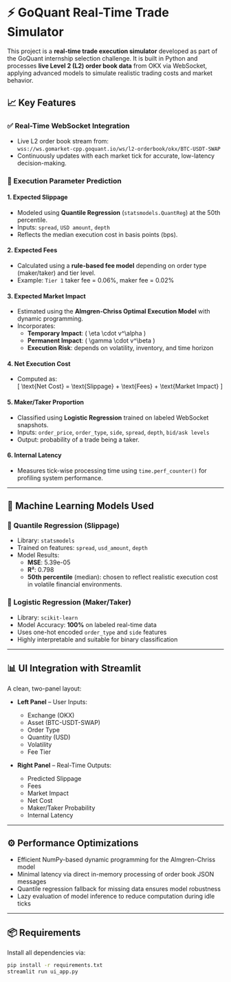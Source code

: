 # ⚡ GoQuant Real-Time Trade Simulator

This project is a **real-time trade execution simulator** developed as part of the GoQuant internship selection challenge. It is built in Python and processes **live Level 2 (L2) order book data** from OKX via WebSocket, applying advanced models to simulate realistic trading costs and market behavior.

## 📈 Key Features

### ✅ Real-Time WebSocket Integration
- Live L2 order book stream from:  
  `wss://ws.gomarket-cpp.goquant.io/ws/l2-orderbook/okx/BTC-USDT-SWAP`
- Continuously updates with each market tick for accurate, low-latency decision-making.

### 🔮 Execution Parameter Prediction

#### 1. **Expected Slippage**
- Modeled using **Quantile Regression** (`statsmodels.QuantReg`) at the 50th percentile.
- Inputs: `spread`, `USD amount`, `depth`
- Reflects the median execution cost in basis points (bps).

#### 2. **Expected Fees**
- Calculated using a **rule-based fee model** depending on order type (maker/taker) and tier level.
- Example: `Tier 1` taker fee = 0.06%, maker fee = 0.02%

#### 3. **Expected Market Impact**
- Estimated using the **Almgren-Chriss Optimal Execution Model** with dynamic programming.
- Incorporates:
  - **Temporary Impact**: \( \eta \cdot v^\alpha \)
  - **Permanent Impact**: \( \gamma \cdot v^\beta \)
  - **Execution Risk**: depends on volatility, inventory, and time horizon

#### 4. **Net Execution Cost**
- Computed as:  
  \[
  \text{Net Cost} = \text{Slippage} + \text{Fees} + \text{Market Impact}
  \]

#### 5. **Maker/Taker Proportion**
- Classified using **Logistic Regression** trained on labeled WebSocket snapshots.
- Inputs: `order_price`, `order_type`, `side`, `spread`, `depth`, `bid/ask levels`
- Output: probability of a trade being a taker.

#### 6. **Internal Latency**
- Measures tick-wise processing time using `time.perf_counter()` for profiling system performance.

---

## 🧠 Machine Learning Models Used

### 📌 Quantile Regression (Slippage)
- Library: `statsmodels`
- Trained on features: `spread`, `usd_amount`, `depth`
- Model Results:
  - **MSE**: 5.39e-05  
  - **R²**: 0.798  
  - **50th percentile** (median): chosen to reflect realistic execution cost in volatile financial environments.

### 📌 Logistic Regression (Maker/Taker)
- Library: `scikit-learn`
- Model Accuracy: **100%** on labeled real-time data  
- Uses one-hot encoded `order_type` and `side` features  
- Highly interpretable and suitable for binary classification

---

## 📊 UI Integration with Streamlit

A clean, two-panel layout:
- **Left Panel** – User Inputs:
  - Exchange (OKX)
  - Asset (BTC-USDT-SWAP)
  - Order Type
  - Quantity (USD)
  - Volatility
  - Fee Tier

- **Right Panel** – Real-Time Outputs:
  - Predicted Slippage
  - Fees
  - Market Impact
  - Net Cost
  - Maker/Taker Probability
  - Internal Latency

---

## ⚙️ Performance Optimizations

- Efficient NumPy-based dynamic programming for the Almgren-Chriss model
- Minimal latency via direct in-memory processing of order book JSON messages
- Quantile regression fallback for missing data ensures model robustness
- Lazy evaluation of model inference to reduce computation during idle ticks

---

## 📦 Requirements

Install all dependencies via:

```bash
pip install -r requirements.txt
streamlit run ui_app.py
